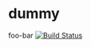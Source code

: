 # dummy
foo-bar
[![Build Status](https://drone.root-force.prod.ocm24.io/api/badges/pfandie/dummy/status.svg)](https://drone.root-force.prod.ocm24.io/pfandie/dummy)
